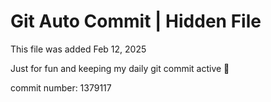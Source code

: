 # Git Auto Commit | Hidden File

This file was added Feb 12, 2025

Just for fun and keeping my daily git commit active 🤪

commit number: 1379117
